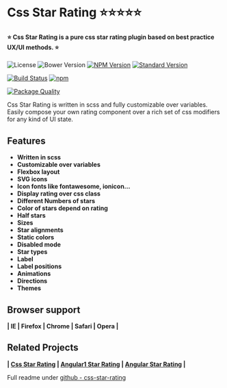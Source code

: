 # Css Star Rating ⭐⭐⭐⭐⭐
####  ⭐ Css Star Rating is a pure css star rating plugin based on best practice UX/UI methods. ⭐

![License](https://img.shields.io/npm/l/css-star-rating.svg)
![Bower Version](https://img.shields.io/bower/v/css-star-rating.svg)
[![NPM Version](https://img.shields.io/npm/v/css-star-rating.svg)](https://www.npmjs.com/package/css-star-rating)
[![Standard Version](https://img.shields.io/badge/release-standard%20version-brightgreen.svg)](https://github.com/BioPhoton/css-star-rating)

[![Build Status](https://travis-ci.org/BioPhoton/css-star-rating.svg?branch=dev)](https://travis-ci.org/BioPhoton/css-star-rating)
[![npm](https://img.shields.io/npm/dt/css-star-rating.svg)](https://www.npmjs.com/package/css-star-rating)

[![Package Quality](http://npm.packagequality.com/badge/css-star-rating.png)](http://packagequality.com/#?package=css-star-rating)

Css Star Rating is written in scss and fully customizable over variables.
Easily compose your own rating component over a rich set of css modifiers for any kind of UI state.

## Features

- **Written in scss**
- **Customizable over variables**
- **Flexbox layout**
- **SVG icons**
- **Icon fonts like fontawesome, ionicon...**
- **Display rating over css class**
- **Different Numbers of stars**
- **Color of stars depend on rating**
- **Half stars**
- **Sizes**
- **Star alignments**
- **Static colors**
- **Disabled mode**
- **Star types**
- **Label**
- **Label positions**
- **Animations**
- **Directions**
- **Themes**

## Browser support

**| IE | Firefox | Chrome | Safari | Opera |**

## Related Projects

**| [Css Star Rating](https://github.com/BioPhoton/css-star-rating) | [Angular1 Star Rating](https://github.com/BioPhoton/angular1-star-rating) | [Angular Star Rating](https://github.com/BioPhoton/angular-star-rating) |**

Full readme under [github - css-star-rating](https://github.com/BioPhoton/css-star-rating)